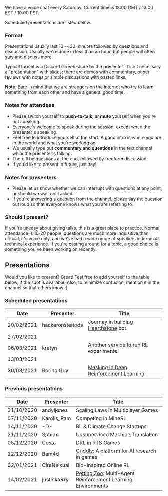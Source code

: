 We have a voice chat every Saturday. Current time is 18:00 GMT / 13:00 EST / 10:00 PST.

Scheduled presentations are listed below.

### Format
Presentations usually last 10 -- 30 minutes followed by questions and discussion. Usually we're done in less than an hour, but people will often stay and discuss more.

Typical format is a Discord screen share by the presenter. It isn't necessary a "presentation" with slides; there are demos with commentary, paper reviews with notes or simple discussions with pasted links.

**Note**: Bare in mind that we are strangers on the internet who try to learn something from each other and have a general good time.

### Notes for attendees

 * Please switch yourself to **push-to-talk, or mute** yourself when you're not speaking.
 * Everyone's welcome to speak during the session, except when the presenter's speaking. 
 * Feel free to introduce yourself at the start. A good intro is where you are in the world and what you're working on. 
 * We usually type out **commentary and questions** in the text channel while the presenter's talking.
 * There'll be questions at the end, followed by freeform discussion.
 * If you'd like to present in future, just say!

### Notes for presenters

* Please let us know whether we can interrupt with questions at any point, or should we wait until asked.
* If you're answering a question from the channel, please say the question out loud so that everyone knows what you are referring to.

### Should I present?

If you're uneasy about giving talks, this is a great place to practice. Normal attendance is 10-20 people, questions are much more inquisitive than critical, it's voice only, and we've had a wide range of speakers in terms of technical experience. If you're casting around for a topic, a good choice is something you've been working on recently.

## Presentations

Would you like to present? Great! Feel free to add yourself to the table below, if the spot is available. Also, to minimize confusion, mention it in the channel so that others know :)

### Scheduled presentations

| Date | Presenter | Title |
|------|-----------|-------|
| 20/02/2021 | hackeronsteriods | Journey in building [Hearthstone](https://playhearthstone.com/) bot |
| 27/02/2021 | | |
| 06/03/2021 | kretyn | Another service to run RL experiments. |
| 13/03/2021 | | |
| 20/03/2021 | Boring Guy | [Masking in Deep Reinforcement Learning](https://boring-guy.sh/posts/masking-rl/) |

### Previous presentations
| Date | Presenter | Title |
|------|-----------|-------|
|31/10/2020| andyljones | Scaling Laws in Multiplayer Games |
|07/11/2020| Karolis_Ram | Competing in MineRL |
|14/11/2020| -D- | RL & Climate Change Startups |
|21/11/2020| Sphinx | Unsupervised Machine Translation |
|05/12/2020| Costa | DRL in RTS Games |
|12/12/2020| Bam4d | [Griddly](https://griddly.readthedocs.io/en/latest/): A platform for AI research in games |
|02/01/2021| CireNeikual | Bio-Inspired Online RL |
|14/02/2021| justinkterry | [Petting Zoo](https://www.pettingzoo.ml/): Multi-Agent Reinforcement Learning Environments|
